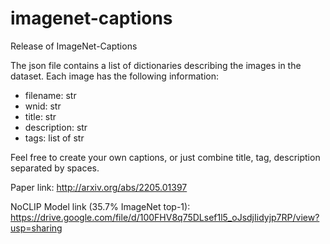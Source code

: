 # imagenet-captions
Release of ImageNet-Captions

The json file contains a list of dictionaries describing the images in the dataset. Each image has the following information:

* filename: str
* wnid: str
* title: str
* description: str
* tags: list of str

Feel free to create your own captions, or just combine title, tag, description separated by spaces.

Paper link: http://arxiv.org/abs/2205.01397

NoCLIP Model link (35.7% ImageNet top-1): https://drive.google.com/file/d/100FHV8q75DLsef1l5_oJsdjIidyjp7RP/view?usp=sharing
